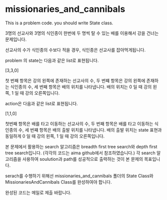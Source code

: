 # missionaries_and_cannibals

This is a problem code. you should write State class.

3명의 선교사와 3명의 식인종이 한번에 두 명씩 탈 수 있는 배를 이용해서 강을 건너는 문제입니다.

선교사의 수가 식인종의 수보다 적을 경우, 식인종은 선교사를 잡아먹게됩니다.

problem 의 state는 다음과 같은 list로 표현됩니다.

[3,3,0]

첫 번째 항목은 강의 왼쪽에 존재하는 선교사의 수, 두 번쨰 항목은 강의 왼쪽에 존재하는 식인종의 수, 세 번째 항목은 배의 위치를 나타냅니다. 배의 위치는 0 일 때 강의 왼쪽, 1 일 때 강의 오른쪽입니다.

action은 다음과 같은 list로 표현됩니다.

[1,1,0]

첫번째 항목은 배를 타고 이동하는 선교사의 수, 두 번째 항목은 배를 타고 이동하는 식인종의 수, 세 번쨰 항목은 배의 출발 위치를 나타냅니다. 배의 출발 위치는 state 표현과 동일하게 0 일 때 강의 왼쪽, 1 일 때 강의 오른쪽입니다.

본 문제에서 활용하는 search 알고리즘은 breadth first tree search와 depth first tree search입니다. (각각의 코드는 aima github에서 참조하였습니다.) 각 search 알고리즘을 사용하여 soulution과 path를 성공적으로 출력하는 것이 본 문제의 목표입니다.

serach를 수행하기 위해선 missionaries_and_cannibals 폴더의 State Class와 MissionariesAndCannibals Class를 완성하여야 합니다.

완성된 코드는 메일로 제출 바랍니다.
